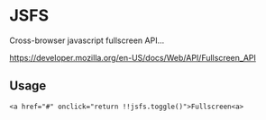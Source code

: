 JSFS
====

Cross-browser javascript fullscreen API...

https://developer.mozilla.org/en-US/docs/Web/API/Fullscreen_API

## Usage

	<a href="#" onclick="return !!jsfs.toggle()">Fullscreen<a>
